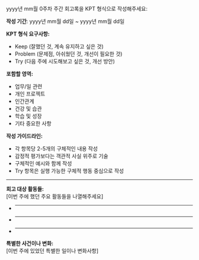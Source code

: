 

yyyy년 mm월 0주차 주간 회고록을 KPT 형식으로 작성해주세요:

**작성 기간**: yyyy년 mm월 dd일 ~ yyyy년 mm월 dd일

**KPT 형식 요구사항:**
- Keep (잘했던 것, 계속 유지하고 싶은 것)
- Problem (문제점, 아쉬웠던 것, 개선이 필요한 것)
- Try (다음 주에 시도해보고 싶은 것, 개선 방안)

**포함할 영역:**
- 업무/일 관련
- 개인 프로젝트
- 인간관계
- 건강 및 습관
- 학습 및 성장
- 기타 중요한 사항

**작성 가이드라인:**
- 각 항목당 2-5개의 구체적인 내용 작성
- 감정적 평가보다는 객관적 사실 위주로 기술
- 구체적인 예시와 함께 작성
- Try 항목은 실행 가능한 구체적 행동 중심으로 작성

---

**회고 대상 활동들:**  
[이번 주에 했던 주요 활동들을 나열해주세요]
- ____________________
- ____________________
- ____________________

**특별한 사건이나 변화:**  
[이번 주에 있었던 특별한 일이나 변화사항]
